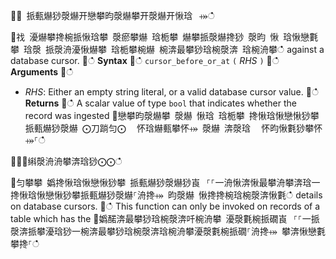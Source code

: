 ਍⌀ 挀甀爀猀漀爀开戀攀昀漀爀攀开漀爀开愀琀⠀⤀ഀഀ
਍䄀 瀀爀攀搀椀挀愀琀攀 漀瘀攀爀 琀栀攀 爀攀挀漀爀搀猀 漀昀 愀 琀愀戀氀攀 琀漀 挀漀洀瀀愀爀攀 琀栀攀椀爀 椀渀最攀猀琀椀漀渀 琀椀洀攀ഀഀ
against a database cursor.਍ഀഀ
**Syntax**਍ഀഀ
`cursor_before_or_at` `(` *RHS* `)`਍ഀഀ
**Arguments**਍ഀഀ
* *RHS*: Either an empty string literal, or a valid database cursor value.਍ഀഀ
**Returns**਍ഀഀ
A scalar value of type `bool` that indicates whether the record was ingested਍戀攀昀漀爀攀 漀爀 愀琀 琀栀攀 搀愀琀愀戀愀猀攀 挀甀爀猀漀爀 ⨀刀䠀匀⨀ ⠀怀琀爀甀攀怀⤀ 漀爀 渀漀琀 ⠀怀昀愀氀猀攀怀⤀⸀ഀഀ
਍⨀⨀䌀漀洀洀攀渀琀猀⨀⨀ഀഀ
਍匀攀攀 嬀搀愀琀愀戀愀猀攀 挀甀爀猀漀爀猀崀⠀⸀⸀⼀洀愀渀愀最攀洀攀渀琀⼀搀愀琀愀戀愀猀攀挀甀爀猀漀爀⸀洀搀⤀ 昀漀爀 愀搀搀椀琀椀漀渀愀氀ഀഀ
details on database cursors.਍ഀഀ
This function can only be invoked on records of a table which has the਍嬀䤀渀最攀猀琀椀漀渀吀椀洀攀 瀀漀氀椀挀礀崀⠀⸀⸀⼀挀漀渀挀攀瀀琀猀⼀椀渀最攀猀琀椀漀渀琀椀洀攀瀀漀氀椀挀礀⸀洀搀⤀ 攀渀愀戀氀攀搀⸀ഀഀ
